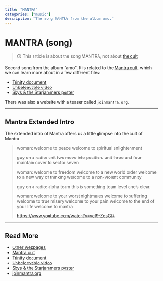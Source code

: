 ```yaml
---
title: "MANTRA"
categories: ["music"]
description: "The song MANTRA from the album amo."
---
```

# MANTRA (song)

> 🛈 This article is about the song MANTRA, not about [the cult](../lore/mantra)

Second song from the album "amo".
It is related to the [Mantra cult](../lore/mantra), which 
we can learn more about in a few different files:

- [Trinity document](../files/trinity_document)
- [Unbeleevable video](../files/unbeleevable)
- [Skys & the Starjammers poster](../files/skystarjammers)

There was also a website with a teaser called `joinmantra.org`.

***

## Mantra Extended Intro

The extended intro of Mantra offers us a little glimpse into the cult of Mantra.

> woman:
> welcome to peace
> welcome to spiritual enlightenment
>
> guy on a radio: unit two move into position. unit three and four maintain cover to sector seven
>
> woman: welcome to freedom
> welcome to a new world order
> welcome to a new way of thinking
> welcome to a non-violent community
>
> guy on a radio: alpha team this is something team level one’s clear.
>
> woman: welcome to your worst nightmares
> welcome to suffering
> welcome to true misery
> welcome to your pain
> welcome to the end of your life
> welcome to mantra
> 
> https://www.youtube.com/watch?v=vcI9-ZesGf4

***

## Read More

- [Other webpages](../other-webpages)
- [Mantra cult](../lore/mantra)
- [Trinity document](../files/trinity_document)
- [Unbeleevable video](../files/unbeleevable)
- [Skys & the Starjammers poster](../files/skystarjammers)
- [joinmantra.org](../lore/mantra#joinmantraorg)
